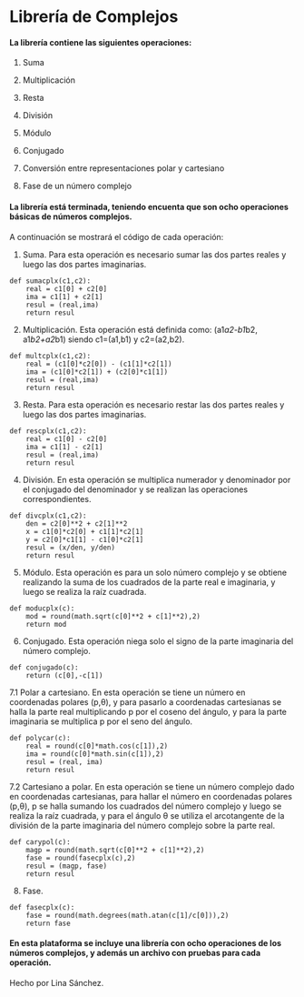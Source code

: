 # Librería de Complejos

#### La librería contiene las siguientes operaciones:

  1. Suma </p>
  2. Multiplicación </p>
  3. Resta </p>
  4. División </p>
  5. Módulo </p>
  6. Conjugado </p>
  7. Conversión entre representaciones polar y cartesiano </p>
  8. Fase de un número complejo </p>
 
#### La librería está terminada, teniendo encuenta que son ocho operaciones básicas de números complejos.
 A continuación se mostrará el código de cada operación:
 1. Suma. Para esta operación es necesario sumar las dos partes reales y luego las dos partes imaginarias.
```
def sumacplx(c1,c2):
    real = c1[0] + c2[0]
    ima = c1[1] + c2[1]
    resul = (real,ima)
    return resul
```
2. Multiplicación. Esta operación está definida como: (a1*a2-b1*b2, a1*b2+a2*b1) siendo c1=(a1,b1) y c2=(a2,b2).   
```
def multcplx(c1,c2):
    real = (c1[0]*c2[0]) - (c1[1]*c2[1])
    ima = (c1[0]*c2[1]) + (c2[0]*c1[1])
    resul = (real,ima)
    return resul
```
3. Resta. Para esta operación es necesario restar las dos partes reales y luego las dos partes imaginarias.
```
def rescplx(c1,c2):
    real = c1[0] - c2[0]
    ima = c1[1] - c2[1]
    resul = (real,ima)
    return resul
```
4. División. En esta operación se multiplica numerador y denominador por el conjugado del denominador y se realizan las operaciones correspondientes.
```
def divcplx(c1,c2):
    den = c2[0]**2 + c2[1]**2
    x = c1[0]*c2[0] + c1[1]*c2[1]
    y = c2[0]*c1[1] - c1[0]*c2[1]
    resul = (x/den, y/den)
    return resul
```
5. Módulo. Esta operación es para un solo número complejo y se obtiene realizando la suma de los cuadrados de la parte real e imaginaria, y luego se realiza la raíz cuadrada.  
```
def moducplx(c):
    mod = round(math.sqrt(c[0]**2 + c[1]**2),2)
    return mod
```
6. Conjugado. Esta operación niega solo el signo de la parte imaginaria del número complejo.
```
def conjugado(c):
    return (c[0],-c[1])
```
7.1 Polar a cartesiano. En esta operación se tiene un número en coordenadas polares (p,θ), y para pasarlo a coordenadas cartesianas se halla la parte real multiplicando p por el coseno del ángulo, y para la parte imaginaria se multiplica p por el seno del ángulo.
```
def polycar(c):
    real = round(c[0]*math.cos(c[1]),2)
    ima = round(c[0]*math.sin(c[1]),2)
    resul = (real, ima)
    return resul
```
7.2 Cartesiano a polar. En esta operación se tiene un número complejo dado en coordenadas cartesianas, para hallar el número en coordenadas polares (p,θ), p se halla sumando los cuadrados del número complejo y luego se realiza la raíz cuadrada, y para el ángulo θ se utiliza el arcotangente de la división de la parte imaginaria del número complejo sobre la parte real.
```
def carypol(c):
    magp = round(math.sqrt(c[0]**2 + c[1]**2),2)
    fase = round(fasecplx(c),2)
    resul = (magp, fase)
    return resul
```
8. Fase.
```
def fasecplx(c):
    fase = round(math.degrees(math.atan(c[1]/c[0])),2)
    return fase
```

#### En esta plataforma se incluye una librería con ocho operaciones de los números complejos, y además un archivo con pruebas para cada operación.

Hecho por Lina Sánchez.
